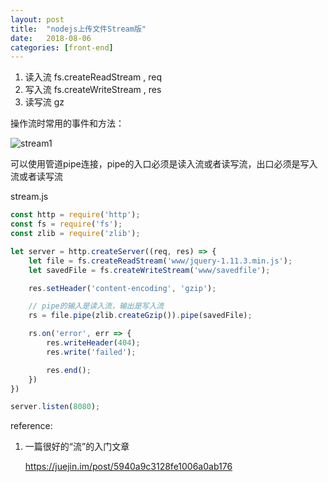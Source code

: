 ```yaml
---
layout: post
title:  "nodejs上传文件Stream版"
date:   2018-08-06
categories: [front-end]
---
```


1. 读入流  fs.createReadStream  ,  req
2. 写入流 fs.createWriteStream , res
3. 读写流 gz

操作流时常用的事件和方法：

![stream1](/Users/cail/Downloads/stream1.png)



可以使用管道pipe连接，pipe的入口必须是读入流或者读写流，出口必须是写入流或者读写流



stream.js

```javascript
const http = require('http');
const fs = require('fs');
const zlib = require('zlib');

let server = http.createServer((req, res) => {
	let file = fs.createReadStream('www/jquery-1.11.3.min.js');
	let savedFile = fs.createWriteStream('www/savedfile');

	res.setHeader('content-encoding', 'gzip');

	// pipe的输入是读入流，输出是写入流
	rs = file.pipe(zlib.createGzip()).pipe(savedFile);

	rs.on('error', err => {
		res.writeHeader(404);
		res.write('failed');

		res.end();
	})
})

server.listen(8080);
```



reference:

1. 一篇很好的“流”的入门文章

   https://juejin.im/post/5940a9c3128fe1006a0ab176